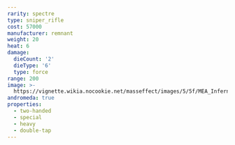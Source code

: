 ```yaml
---
rarity: spectre
type: sniper_rifle
cost: 57000
manufacturer: remnant
weight: 20
heat: 6
damage:
  dieCount: '2'
  dieType: '6'
  type: force
range: 200
image: >-
  https://vignette.wikia.nocookie.net/masseffect/images/5/5f/MEA_Inferno_MP.png/revision/latest?cb=20180602003100
andromeda: true
properties:
  - two-handed
  - special
  - heavy
  - double-tap
---
```

